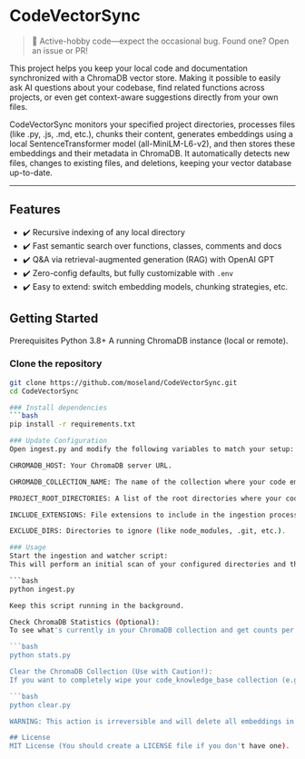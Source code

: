 
# CodeVectorSync

> 🚧 Active-hobby code—expect the occasional bug.
> Found one? Open an issue or PR!

This project helps you keep your local code and documentation synchronized with a ChromaDB vector store. Making it possible to easily ask AI questions about your codebase, find related functions across projects, or even get context-aware suggestions directly from your own files.

CodeVectorSync monitors your specified project directories, processes files (like .py, .js, .md, etc.), chunks their content, generates embeddings using a local SentenceTransformer model (all-MiniLM-L6-v2), and then stores these embeddings and their metadata in ChromaDB. It automatically detects new files, changes to existing files, and deletions, keeping your vector database up-to-date.

---

## Features
- ✔️ Recursive indexing of any local directory  
- ✔️ Fast semantic search over functions, classes, comments and docs  
- ✔️ Q&A via retrieval-augmented generation (RAG) with OpenAI GPT  
- ✔️ Zero-config defaults, but fully customizable with `.env`  
- ✔️ Easy to extend: switch embedding models, chunking strategies, etc.

## Getting Started
Prerequisites
Python 3.8+
A running ChromaDB instance (local or remote).

### Clone the repository
```bash
git clone https://github.com/moseland/CodeVectorSync.git
cd CodeVectorSync

### Install dependencies
```bash
pip install -r requirements.txt

### Update Configuration
Open ingest.py and modify the following variables to match your setup:

CHROMADB_HOST: Your ChromaDB server URL.

CHROMADB_COLLECTION_NAME: The name of the collection where your code embeddings will be stored.

PROJECT_ROOT_DIRECTORIES: A list of the root directories where your code projects are located.

INCLUDE_EXTENSIONS: File extensions to include in the ingestion process.

EXCLUDE_DIRS: Directories to ignore (like node_modules, .git, etc.).

### Usage
Start the ingestion and watcher script:
This will perform an initial scan of your configured directories and then start monitoring them for changes.

```bash
python ingest.py

Keep this script running in the background.

Check ChromaDB Statistics (Optional):
To see what's currently in your ChromaDB collection and get counts per project:

```bash
python stats.py

Clear the ChromaDB Collection (Use with Caution!):
If you want to completely wipe your code_knowledge_base collection (e.g., to start fresh), run:

```bash
python clear.py

WARNING: This action is irreversible and will delete all embeddings in the specified collection.

## License
MIT License (You should create a LICENSE file if you don't have one).